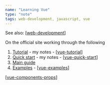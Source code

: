 ```yaml
---
name: "Learning Vue"
type: "note"
tags: web-development, javascript, vue
---
```


See also: [[web-development]]

On the official site working through the following

1. [Tutorial](https://vuejs.org/tutorial/#step-1) - my notes - [[vue-tutorial]]
2. [Quick start](https://vuejs.org/guide/quick-start.html) - my notes - [[vue-quick-start]]
3. [Main guide](https://vuejs.org/guide/essentials/application.html)
4. [Examples](https://vuejs.org/examples/) - [[vue-examples]]

[[vue-components-props]]

[//begin]: # "Autogenerated link references for markdown compatibility"
[web-development]: web-development "Web development"
[vue-tutorial]: vue-tutorial "vue-tutorial"
[vue-quick-start]: vue-quick-start "vue-quick-start"
[vue-examples]: vue-examples "vue-examples"
[vue-components-props]: vue-components-props "vue-components-props"
[//end]: # "Autogenerated link references"